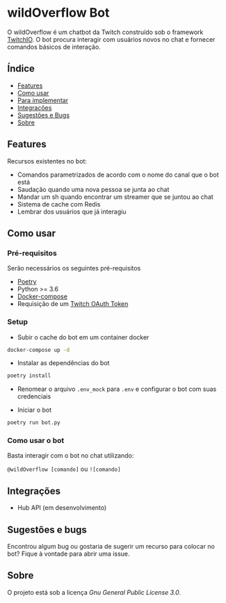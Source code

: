 # wildOverflow Bot

O wildOverflow é um chatbot da Twitch construído sob o framework [TwitchIO](twitchio.readthedocs.io/).
O bot procura interagir com usuários novos no chat e fornecer comandos básicos de interação.

## Índice

- [Features](#features)
- [Como usar](#como-usar)
- [Para implementar](#próximos-passos)
- [Integrações](#integrações)
- [Sugestões e Bugs](#sugestões-e-bugs)
- [Sobre](#sobre)

## Features

Recursos existentes no bot:

- Comandos parametrizados de acordo com o nome do canal que o bot está
- Saudação quando uma nova pessoa se junta ao chat
- Mandar um sh quando encontrar um streamer que se juntou ao chat
- Sistema de cache com Redis
- Lembrar dos usuários que já interagiu

## Como usar

### Pré-requisitos

Serão necessários os seguintes pré-requisitos

- [Poetry](https://python-poetry.org/)
- Python >= 3.6
- [Docker-compose](https://docs.docker.com/compose/)
- Requisição de um [Twitch OAuth Token](https://twitchapps.com/tmi/)

### Setup

- Subir o cache do bot em um container docker

```sh
docker-compose up -d
```

- Instalar as dependências do bot

```sh
poetry install
```

- Renomear o arquivo `.env_mock` para `.env` e configurar o bot com suas credenciais

- Iniciar o bot

```sh
poetry run bot.py
```

### Como usar o bot

Basta interagir com o bot no chat utilizando:

`@wildOverflow [comando]` ou `![comando]`

## Integrações

- Hub API (em desenvolvimento)

## Sugestões e bugs

Encontrou algum bug ou gostaria de sugerir um recurso para colocar no bot?
Fique à vontade para abrir uma issue.

## Sobre

O projeto está sob a licença *Gnu General Public License 3.0*.
